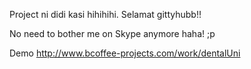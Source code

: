 Project ni didi kasi hihihihi. Selamat gittyhubb!!

No need to bother me on Skype anymore haha! ;p

Demo
http://www.bcoffee-projects.com/work/dentalUni

